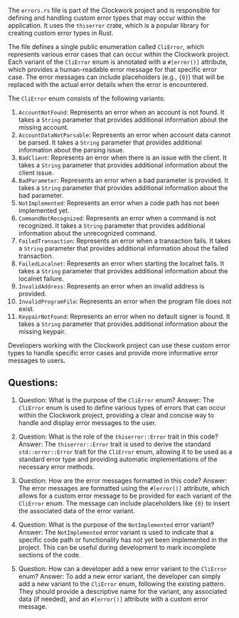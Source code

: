 The `errors.rs` file is part of the Clockwork project and is responsible for defining and handling custom error types that may occur within the application. It uses the `thiserror` crate, which is a popular library for creating custom error types in Rust.

The file defines a single public enumeration called `CliError`, which represents various error cases that can occur within the Clockwork project. Each variant of the `CliError` enum is annotated with a `#[error()]` attribute, which provides a human-readable error message for that specific error case. The error messages can include placeholders (e.g., `{0}`) that will be replaced with the actual error details when the error is encountered.

The `CliError` enum consists of the following variants:

1. `AccountNotFound`: Represents an error when an account is not found. It takes a `String` parameter that provides additional information about the missing account.
2. `AccountDataNotParsable`: Represents an error when account data cannot be parsed. It takes a `String` parameter that provides additional information about the parsing issue.
3. `BadClient`: Represents an error when there is an issue with the client. It takes a `String` parameter that provides additional information about the client issue.
4. `BadParameter`: Represents an error when a bad parameter is provided. It takes a `String` parameter that provides additional information about the bad parameter.
5. `NotImplemented`: Represents an error when a code path has not been implemented yet.
6. `CommandNotRecognized`: Represents an error when a command is not recognized. It takes a `String` parameter that provides additional information about the unrecognized command.
7. `FailedTransaction`: Represents an error when a transaction fails. It takes a `String` parameter that provides additional information about the failed transaction.
8. `FailedLocalnet`: Represents an error when starting the localnet fails. It takes a `String` parameter that provides additional information about the localnet failure.
9. `InvalidAddress`: Represents an error when an invalid address is provided.
10. `InvalidProgramFile`: Represents an error when the program file does not exist.
11. `KeypairNotFound`: Represents an error when no default signer is found. It takes a `String` parameter that provides additional information about the missing keypair.

Developers working with the Clockwork project can use these custom error types to handle specific error cases and provide more informative error messages to users.

## Questions:

1. Question: What is the purpose of the `CliError` enum?
   Answer: The `CliError` enum is used to define various types of errors that can occur within the Clockwork project, providing a clear and concise way to handle and display error messages to the user.

2. Question: What is the role of the `thiserror::Error` trait in this code?
   Answer: The `thiserror::Error` trait is used to derive the standard `std::error::Error` trait for the `CliError` enum, allowing it to be used as a standard error type and providing automatic implementations of the necessary error methods.

3. Question: How are the error messages formatted in this code?
   Answer: The error messages are formatted using the `#[error()]` attribute, which allows for a custom error message to be provided for each variant of the `CliError` enum. The message can include placeholders like `{0}` to insert the associated data of the error variant.

4. Question: What is the purpose of the `NotImplemented` error variant?
   Answer: The `NotImplemented` error variant is used to indicate that a specific code path or functionality has not yet been implemented in the project. This can be useful during development to mark incomplete sections of the code.

5. Question: How can a developer add a new error variant to the `CliError` enum?
   Answer: To add a new error variant, the developer can simply add a new variant to the `CliError` enum, following the existing pattern. They should provide a descriptive name for the variant, any associated data (if needed), and an `#[error()]` attribute with a custom error message.
